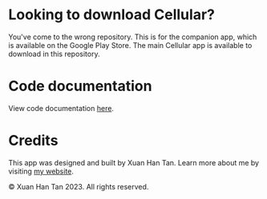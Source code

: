 # Looking to download Cellular?

You've come to the wrong repository. This is for the companion app, which is available on the Google Play Store. The main Cellular app is available to download in this repository.

# Code documentation

View code documentation [here](DEVDOCS.md).

# Credits

This app was designed and built by Xuan Han Tan. Learn more about me by visiting [my website](https://xuanhan.me/).

© Xuan Han Tan 2023. All rights reserved.



